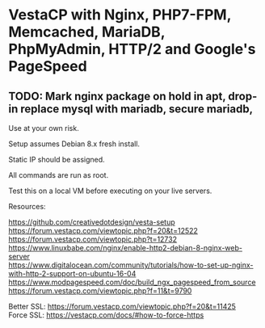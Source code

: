 # VestaCP with Nginx, PHP7-FPM, Memcached, MariaDB, PhpMyAdmin, HTTP/2 and Google's PageSpeed

## TODO: Mark nginx package on hold in apt, drop-in replace mysql with mariadb, secure mariadb, 

Use at your own risk.

Setup assumes Debian 8.x fresh install.

Static IP should be assigned.

All commands are run as root.

Test this on a local VM before executing on your live servers.

Resources:

https://github.com/creativedotdesign/vesta-setup
https://forum.vestacp.com/viewtopic.php?f=20&t=12522  
https://forum.vestacp.com/viewtopic.php?t=12732  
https://www.linuxbabe.com/nginx/enable-http2-debian-8-nginx-web-server  
https://www.digitalocean.com/community/tutorials/how-to-set-up-nginx-with-http-2-support-on-ubuntu-16-04  
https://www.modpagespeed.com/doc/build_ngx_pagespeed_from_source  
https://forum.vestacp.com/viewtopic.php?f=11&t=9790  

Better SSL: https://forum.vestacp.com/viewtopic.php?f=20&t=11425  
Force SSL: https://vestacp.com/docs/#how-to-force-https
